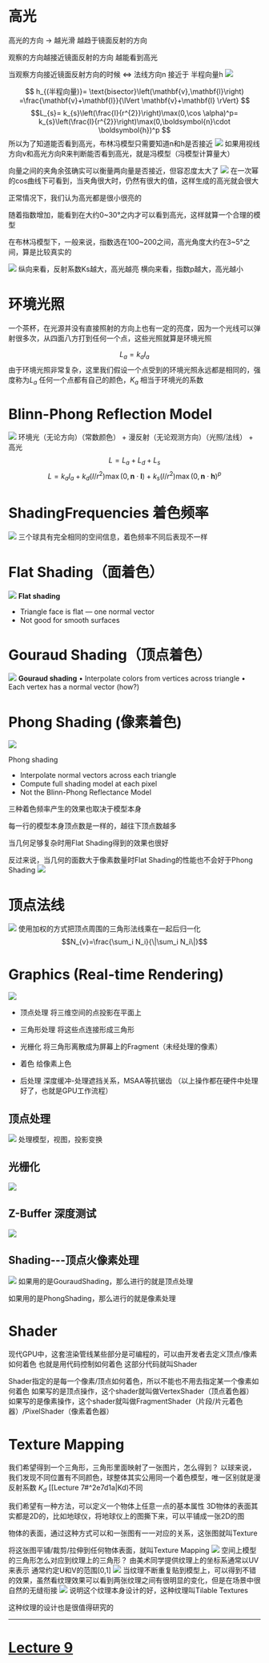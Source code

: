 
# 高光
高光的方向 -> 越光滑 越趋于镜面反射的方向

观察的方向越接近镜面反射的方向 越能看到高光

当观察方向接近镜面反射方向的时候 <=> 法线方向n 接近于 半程向量h
![](IMG/Pasted%20image%2020241212134717.png)

$$
h_{(半程向量)}=
\text{bisector}\left(\mathbf{v},\mathbf{l}\right)
=\frac{\mathbf{v}+\mathbf{l}}{\lVert \mathbf{v}+\mathbf{l} \rVert}
$$
$$L_{s}=
k_{s}\left(\frac{I}{r^{2}}\right)\max(0,\cos \alpha)^p=
k_{s}\left(\frac{I}{r^{2}}\right)\max(0,\boldsymbol{n}\cdot \boldsymbol{h})^p
$$
所以为了知道能否看到高光，布林冯模型只需要知道n和h是否接近
![](IMG/Pasted%20image%2020241212135742.png)
如果用视线方向v和高光方向R来判断能否看到高光，就是冯模型（冯模型计算量大）

向量之间的夹角余弦确实可以衡量两向量是否接近，但容忍度太大了
![](IMG/Pasted%20image%2020241212135833.png)
在一次幂的cos曲线下可看到，当夹角很大时，仍然有很大的值，这样生成的高光就会很大

正常情况下，我们认为高光都是很小很亮的

随着指数增加，能看到在大约0~30°之内才可以看到高光，这样就算一个合理的模型

在布林冯模型下，一般来说，指数选在100~200之间，高光角度大约在3~5°之间，算是比较真实的


![](IMG/Pasted%20image%2020241212135908.png)
纵向来看，反射系数Ks越大，高光越亮
横向来看，指数p越大，高光越小

# 环境光照
一个茶杯，在光源并没有直接照射的方向上也有一定的亮度，因为一个光线可以弹射很多次，从四面八方打到任何一个点，这些光照就算是环境光照

$$L_{a}=k_{a}I_{a}$$
由于环境光照非常复杂，这里我们假设一个点受到的环境光照永远都是相同的，强度称为$L_a$ 
任何一个点都有自己的颜色，$K_a$ 相当于环境光的系数

# Blinn-Phong Reflection Model
![](IMG/Pasted%20image%2020241212140314.png)
环境光（无论方向）（常数颜色） + 漫反射（无论观测方向）（光照/法线） + 高光
$$L=L_a+L_d+L_s$$
$$L=k_aI_a+k_d(I/r^2)\max(0,\mathbf{n}\cdot\mathbf{l})+k_s(I/r^2)\max(0,\mathbf{n}\cdot\mathbf{h})^p$$

# ShadingFrequencies 着色频率
![](IMG/Pasted%20image%2020241212140354.png)
三个球具有完全相同的空间信息，着色频率不同后表现不一样

# Flat Shading（面着色）
![](IMG/Pasted%20image%2020241212140433.png)
**Flat shading**
- Triangle face is flat — one normal vector
- Not good for smooth surfaces

# Gouraud Shading（顶点着色）
![](IMG/Pasted%20image%2020241212140650.png)
**Gouraud shading**
• Interpolate colors from vertices across triangle
• Each vertex has a normal vector (how?)

# Phong Shading (像素着色)
![](IMG/Pasted%20image%2020241212140942.png)
   
Phong shading  
- Interpolate normal vectors across each triangle  
- Compute full shading model at each pixel  
- Not the Blinn-Phong Reflectance Model

三种着色频率产生的效果也取决于模型本身

每一行的模型本身顶点数是一样的，越往下顶点数越多

当几何足够复杂时用Flat Shading得到的效果也很好

反过来说，当几何的面数大于像素数量时Flat Shading的性能也不会好于Phong Shading
![](IMG/Pasted%20image%2020241212141106.png)

# 顶点法线
![](IMG/Pasted%20image%2020241212143523.png)
使用加权的方式把顶点周围的三角形法线乘在一起后归一化
$$N_{v}=\frac{\sum_i N_i}{\|\sum_i N_i\|}$$

# Graphics (Real-time Rendering) 
![](IMG/Pasted%20image%2020241212143756.png)
- 顶点处理
将三维空间的点投影在平面上

- 三角形处理
将这些点连接形成三角形

- 光栅化
将三角形离散成为屏幕上的Fragment（未经处理的像素）

- 着色
给像素上色

- 后处理
深度缓冲-处理遮挡关系，MSAA等抗锯齿
（以上操作都在硬件中处理好了，也就是GPU工作流程）

## 顶点处理
![](IMG/Pasted%20image%2020241212143949.png)
处理模型，视图，投影变换

## 光栅化
![](IMG/Pasted%20image%2020241212144044.png)

## Z-Buffer 深度测试
![](IMG/Pasted%20image%2020241212144101.png)
## Shading---顶点火像素处理
![](IMG/Pasted%20image%2020241212144200.png)
如果用的是GouraudShading，那么进行的就是顶点处理

如果用的是PhongShading，那么进行的就是像素处理

# Shader
现代GPU中，这套渲染管线某些部分是可编程的，可以由开发者去定义顶点/像素如何着色
也就是用代码控制如何着色
这部分代码就叫Shader

Shader指定的是每一个像素/顶点如何着色，所以不能也不用去指定某一个像素如何着色
如果写的是顶点操作，这个shader就叫做VertexShader（顶点着色器）
如果写的是像素操作，这个shader就叫做FragmentShader（片段/片元着色器）/PixelShader（像素着色器）

# Texture Mapping
我们希望得到一个三角形，三角形里面映射了一张图片，怎么得到？
以球来说，我们发现不同位置有不同颜色，球整体其实公用同一个着色模型，唯一区别就是漫反射系数 $K_d$ [[Lecture 7#^2e7d1a|Kd)不同

我们希望有一种方法，可以定义一个物体上任意一点的基本属性
3D物体的表面其实都是2D的，比如地球仪，将地球仪上的图撕下来，可以平铺成一张2D的图

物体的表面，通过这种方式可以和一张图有一一对应的关系，这张图就叫Texture

将这张图平铺/裁剪/拉伸到任何物体表面，就叫Texture Mapping
![](IMG/Pasted%20image%2020241212144829.png)
空间上模型的三角形怎么对应到纹理上的三角形？
由美术同学提供纹理上的坐标系通常以UV来表示
通常约定U和V的范围\[0,1]
![](IMG/Pasted%20image%2020241212144939.png)
当纹理不断重复贴到模型上，可以得到不错的效果，虽然看纹理效果可以看到两张纹理之间有很明显的变化，但是在场景中很自然的无缝衔接
![](IMG/Pasted%20image%2020241212144954.png)
说明这个纹理本身设计的好，这种纹理叫Tilable Textures

这种纹理的设计也是很值得研究的
___
# [Lecture 9](Lecture%209.md)